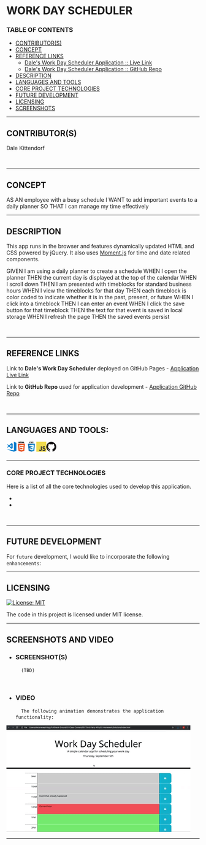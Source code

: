 # WORK DAY SCHEDULER

### TABLE OF CONTENTS

- [CONTRIBUTOR(S)](#CONTRIBUTOR(S))
- [CONCEPT](#CONCEPT)
- [REFERENCE LINKS](#REFERENCE-LINKS)
  - [Dale's Work Day Scheduler Application :: Live Link](https://drkittendorf.github.io/05-work-day-scheduler/)
  - [Dale's Work Day Scheduler Application :: GitHub Repo](https://github.com/drkittendorf/05-work-day-scheduler)
- [DESCRIPTION](#DESCRIPTION)
- [LANGUAGES AND TOOLS](#LANGUAGES-AND-TOOLS)
- [CORE PROJECT TECHNOLOGIES](#CORE-PROJECT-TECHNOLOGIES)
- [FUTURE DEVELOPMENT](#FUTURE-DEVELOPMENT)
- [LICENSING](#LICENSING)
- [SCREENSHOTS](#SCREENSHOTS-AND-VIDEO)

---
## CONTRIBUTOR(S)
Dale Kittendorf

<br>

---

## CONCEPT

AS AN employee with a busy schedule
I WANT to add important events to a daily planner
SO THAT I can manage my time effectively

---

## DESCRIPTION

This app runs in the browser and features dynamically updated HTML and CSS powered by jQuery. It also uses [Moment.js](https://momentjs.com/) for time and date related components.

GIVEN I am using a daily planner to create a schedule
WHEN I open the planner
THEN the current day is displayed at the top of the calendar
WHEN I scroll down
THEN I am presented with timeblocks for standard business hours
WHEN I view the timeblocks for that day
THEN each timeblock is color coded to indicate whether it is in the past, present, or future
WHEN I click into a timeblock
THEN I can enter an event
WHEN I click the save button for that timeblock
THEN the text for that event is saved in local storage
WHEN I refresh the page
THEN the saved events persist

<br>

---

## REFERENCE LINKS

Link to **Dale's Work Day Scheduler** deployed on GitHub Pages - [Application Live Link](https://drkittendorf.github.io/05-work-day-scheduler/)

Link to **GitHub Repo** used for application development - [Application GitHub Repo](https://github.com/drkittendorf/05-work-day-scheduler)

<br>

---

## LANGUAGES AND TOOLS:
<img align="left" alt="Visual Studio Code" width="26px" src="https://raw.githubusercontent.com/github/explore/80688e429a7d4ef2fca1e82350fe8e3517d3494d/topics/visual-studio-code/visual-studio-code.png" />
<img align="left" alt="HTML5" width="26px" src="https://raw.githubusercontent.com/github/explore/80688e429a7d4ef2fca1e82350fe8e3517d3494d/topics/html/html.png" />
<img align="left" alt="CSS3" width="26px" src="https://raw.githubusercontent.com/github/explore/80688e429a7d4ef2fca1e82350fe8e3517d3494d/topics/css/css.png" />
<img align="left" alt="JavaScript" width="26px" src="https://raw.githubusercontent.com/github/explore/80688e429a7d4ef2fca1e82350fe8e3517d3494d/topics/javascript/javascript.png" />
<img align="left" alt="GitHub" width="26px" src="https://raw.githubusercontent.com/github/explore/78df643247d429f6cc873026c0622819ad797942/topics/github/github.png" />

<br>
<br>

---

### CORE PROJECT TECHNOLOGIES

Here is a list of all the core technologies used to develop this application.

- 
- 

<br>

---

## FUTURE DEVELOPMENT

For `future` development, I would like to incorporate the following `enhancements`:



---


## LICENSING
[![License: MIT](https://img.shields.io/badge/License-MIT-yellow.svg)](https://opensource.org/licenses/MIT)  

The code in this project is licensed under MIT license.

---

## SCREENSHOTS AND VIDEO

- ### SCREENSHOT(S)  
        (TBD)

<br>

- ### VIDEO
        The following animation demonstrates the application functionality:

![day planner demo](./Assets/images/05-third-party-apis-homework-demo.gif)
<br>

---